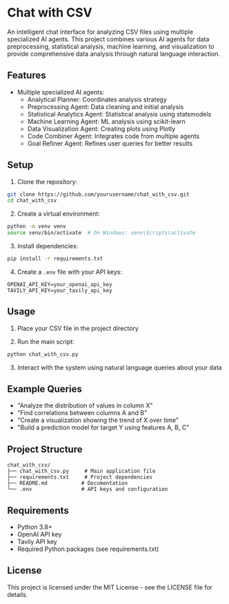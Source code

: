 # Chat with CSV

An intelligent chat interface for analyzing CSV files using multiple specialized AI agents. This project combines various AI agents for data preprocessing, statistical analysis, machine learning, and visualization to provide comprehensive data analysis through natural language interaction.

## Features

- Multiple specialized AI agents:
  - Analytical Planner: Coordinates analysis strategy
  - Preprocessing Agent: Data cleaning and initial analysis
  - Statistical Analytics Agent: Statistical analysis using statsmodels
  - Machine Learning Agent: ML analysis using scikit-learn
  - Data Visualization Agent: Creating plots using Plotly
  - Code Combiner Agent: Integrates code from multiple agents
  - Goal Refiner Agent: Refines user queries for better results

## Setup

1. Clone the repository:
```bash
git clone https://github.com/yourusername/chat_with_csv.git
cd chat_with_csv
```

2. Create a virtual environment:
```bash
python -m venv venv
source venv/bin/activate  # On Windows: venv\Scripts\activate
```

3. Install dependencies:
```bash
pip install -r requirements.txt
```

4. Create a `.env` file with your API keys:
```
OPENAI_API_KEY=your_openai_api_key
TAVILY_API_KEY=your_tavily_api_key
```

## Usage

1. Place your CSV file in the project directory

2. Run the main script:
```bash
python chat_with_csv.py
```

3. Interact with the system using natural language queries about your data

## Example Queries

- "Analyze the distribution of values in column X"
- "Find correlations between columns A and B"
- "Create a visualization showing the trend of X over time"
- "Build a prediction model for target Y using features A, B, C"

## Project Structure

```
chat_with_csv/
├── chat_with_csv.py     # Main application file
├── requirements.txt     # Project dependencies
├── README.md           # Documentation
└── .env                # API keys and configuration
```

## Requirements

- Python 3.8+
- OpenAI API key
- Tavily API key
- Required Python packages (see requirements.txt)

## License

This project is licensed under the MIT License - see the LICENSE file for details. 
